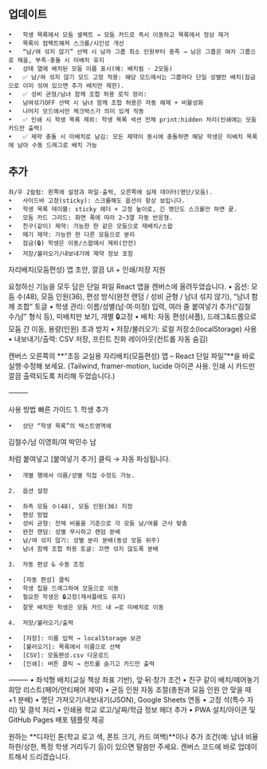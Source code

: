 ## 업데이트 
	•	학생 목록에서 모둠 셀렉트 → 모둠 카드로 즉시 이동하고 목록에서 정상 제거
	•	목록이 컴팩트해져 스크롤/시인성 개선
	•	“남/여 섞지 않기” 선택 시 남자 그룹 최소 인원부터 충족 → 남은 그룹은 여자 그룹으로 채움, 부족·충돌 시 미배치 유지
	•	상태 열에 배치된 모둠 이름 표시(예: 배치됨 · 2모둠)
	•	✅ 남/여 섞지 않기 모드 고정 적용: 해당 모드에서는 그룹마다 단일 성별만 배치(잠금으로 이미 섞여 있으면 추가 배치만 제한).
	•	✅ 성비 균형/남녀 함께 조합 허용 로직 정리:
	•	남여섞기OFF 선택 시 남녀 함께 조합 허용은 자동 해제 + 비활성화
	•	나머지 모드에서만 체크박스가 의미 있게 작동
	•	✅ 인쇄 시 학생 목록 제외: 학생 목록 섹션 전체 print:hidden 처리(인쇄에는 모둠 카드만 출력)
	•	✅ 제약 충돌 시 미배치로 남김: 모든 제약이 동시에 충돌하면 해당 학생은 미배치 목록에 남아 수동 드래그로 배치 가능
## 추가
	좌/우 2컬럼: 왼쪽에 설정과 파일·출력, 오른쪽에 실제 데이터(명단/모둠).
	•	사이드바 고정(sticky): 스크롤해도 옵션이 항상 보입니다.
	•	학생 목록 테이블: sticky 헤더 + 고정 높이로, 긴 명단도 스크롤만 하면 끝.
	•	모둠 카드 그리드: 화면 폭에 따라 2~3열 자동 반응형.
	•	친구(같이) 제약: 가능한 한 같은 모둠으로 재배치/스왑
	•	떼기 제약: 가능한 한 다른 모둠으로 분리
	•	잠금(🔒) 학생은 이동/스왑에서 제외(안전)
	•	저장/불러오기/내보내기에 제약 정보 포함
 자리배치(모둠편성) 앱 초안, 깔끔 UI + 인쇄/저장 지원

요청하신 기능을 모두 담은 단일 파일 React 앱을 캔버스에 올려두었습니다.
	•	옵션: 모둠 수(48), 모둠 인원(36), 편성 방식(완전 랜덤 / 성비 균형 / 남녀 섞지 않기), “남녀 함께 조합” 토글
	•	학생 관리: 이름/성별(남·여·미정) 입력, 여러 줄 붙여넣기 추가(“김철수/남” 형식 등), 미배치만 보기, 개별 🔒고정
	•	배치: 자동 편성(셔플), 드래그&드롭으로 모둠 간 이동, 용량(인원) 초과 방지
	•	저장/불러오기: 로컬 저장소(localStorage) 사용
	•	내보내기/출력: CSV 저장, 프린트 친화 레이아웃(컨트롤 자동 숨김)

캔버스 오른쪽의 **“초등 교실용 자리배치(모둠편성) 앱 – React 단일 파일”**을 바로 실행·수정해 보세요.
(Tailwind, framer-motion, lucide 아이콘 사용. 인쇄 시 카드만 깔끔 출력되도록 처리해 두었습니다.)

⸻

사용 방법 빠른 가이드
	1.	학생 추가

	•	상단 “학생 목록”의 텍스트영역에

김철수/남
이영희/여
박민수 남

처럼 붙여넣고 [붙여넣기 추가] 클릭 → 자동 파싱됩니다.

	•	개별 행에서 이름/성별 직접 수정도 가능.

	2.	옵션 설정

	•	좌측 모둠 수(48), 모둠 인원(36) 지정
	•	편성 방법
	•	성비 균형: 전체 비율을 기준으로 각 모둠 남/여를 근사 맞춤
	•	완전 랜덤: 성별 무시하고 랜덤 분배
	•	남/여 섞지 않기: 성별 분리 분배(동성 모둠 위주)
	•	남녀 함께 조합 허용 토글: 끄면 섞지 않도록 분배

	3.	자동 편성 & 수동 조정

	•	[자동 편성] 클릭
	•	학생 칩을 드래그하여 모둠으로 이동
	•	필요한 학생은 🔒고정(재셔플에도 유지)
	•	잘못 배치한 학생은 모둠 카드 내 ↩︎로 미배치로 이동

	4.	저장/불러오기/출력

	•	[저장]: 이름 입력 → localStorage 보관
	•	[불러오기]: 목록에서 이름으로 선택
	•	[CSV]: 모둠편성.csv 다운로드
	•	[인쇄]: 버튼 클릭 → 컨트롤 숨기고 카드만 출력

⸻
	•	좌석형 배치(교실 책상 좌표 기반), 앞·뒤·창가 조건
	•	친구 같이 배치/떼어놓기 희망 리스트(페어/안티페어 제약)
	•	균등 인원 자동 조절(총원과 모둠 인원 안 맞을 때 +1 분배)
	•	명단 가져오기/내보내기(JSON), Google Sheets 연동
	•	고정 석(특수 자리) 및 결석 처리
	•	인쇄용 학교 로고/날짜/학급 정보 헤더 추가
	•	PWA 설치/아이콘 및 GitHub Pages 배포 템플릿 제공

원하는 **디자인 톤(학교 로고 색, 폰트 크기, 카드 여백)**이나 추가 조건(예: 남녀 비율 하한/상한, 특정 학생 거리두기 등)이 있으면 말씀만 주세요. 캔버스 코드에 바로 업데이트해서 드리겠습니다.
